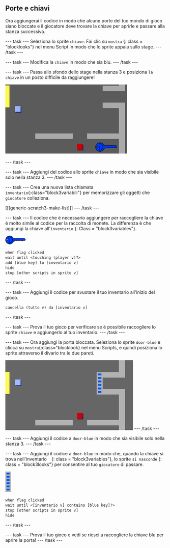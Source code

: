 ## Porte e chiavi

Ora aggiungerai il codice in modo che alcune porte del tuo mondo di gioco siano bloccate e il giocatore deve trovare la chiave per aprirle e passare alla stanza successiva.

\--- task \--- Seleziona lo sprite `chiave`. Fai clic su ` mostra ` {: class = "blocklooks"} nel menu Script in modo che lo sprite appaia sullo stage. \--- /task \---

\--- task \--- Modifica la `chiave` in modo che sia blu. \--- /task \---

\--- task \--- Passa allo sfondo dello stage nella stanza 3 e posiziona `la chiave` in un posto difficile da raggiungere!

![schermata](images/world-key.png)

\--- /task \---

\--- task \--- Aggiungi del codice allo sprite `chiave` in modo che sia visibile solo nella stanza 3. \--- /task \---

\--- task \--- Crea una nuova lista chiamata `inventario`{:class="block3variabili"} per memorizzare gli oggetti che `giocatore` colleziona.

[[[generic-scratch3-make-list]]] \--- /task \---

\--- task \--- Il codice che è necessario aggiungere per raccogliere la chiave è molto simile al codice per la raccolta di monete. La differenza è che aggiungi la chiave all'`inventario` {: Class = "block3variables"}.

![chiave](images/key.png)

```blocks3
when flag clicked
wait until <touching (player v)?>
add [blue key] to [inventario v]
hide
stop [other scripts in sprite v]
```

\--- /task \---

\--- task \--- Aggiungi il codice per svuotare il tuo inventario all'inizio del gioco.

```blocks3
cancella (tutto v) da [inventario v]
```

\--- /task \---

\--- task \--- Prova il tuo gioco per verificare se è possibile raccogliere lo sprite `chiave` e aggiungerlo al tuo inventario. \--- /task \---

\--- task \--- Ora aggiungi la porta bloccata. Seleziona lo sprite `door-blue` e clicca su `mostra`{:class="blocklook} nel menu Scripts, e quindi posiziona lo sprite attraverso il divario tra le due pareti.

![schermata](images/world-door.png) \--- /task \---

\--- task \--- Aggiungi il codice a ` door-blue ` in modo che sia visibile solo nella stanza 3. \--- /task \---

\--- task \--- Aggiungi il codice a ` door-blue ` in modo che, quando la chiave si trova nell'inventario ` ` {: class = "block3variables"}, lo sprite ` si nasconde ` {: class = "block3looks"} per consentire al tuo ` giocatore ` di passare.

![porta](images/door.png)

```blocks3
when flag clicked
wait until <[inventario v] contains [blue key]?>
stop [other scripts in sprite v]
hide
```

\--- /task \---

\--- task \--- Prova il tuo gioco e vedi se riesci a raccogliere la chiave blu per aprire la porta! \--- /task \---